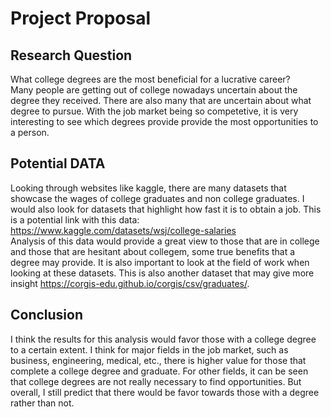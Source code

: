 # Project Proposal
## Research Question
What college degrees are the most beneficial for a lucrative career? <br> Many people are getting out of college nowadays uncertain about the degree they received. There are also many that are uncertain about what degree to pursue. With the job market being so competetive, it is very interesting to see which degrees provide provide the most opportunities to a person. 
## Potential DATA
Looking through websites like kaggle, there are many datasets that showcase the wages of college graduates and non college graduates. I would also look for datasets that highlight how fast it is to obtain a job. This is a potential link with this data: <br> https://www.kaggle.com/datasets/wsj/college-salaries <br> Analysis of this data would provide a great view to those that are in college and those that are hesitant about collegem, some true benefits that a degree may provide. It is also important to look at the field of work when looking at these datasets. This is also another dataset that may give more insight https://corgis-edu.github.io/corgis/csv/graduates/.
## Conclusion 
I think the results for this analysis would favor those with a college degree to a certain extent. I think for major fields in the job market, such as business, engineering, medical, etc., there is higher value for those that complete a college degree and graduate. For other fields, it can be seen that college degrees are not really necessary to find opportunities. But overall, I still predict that there would be favor towards those with a degree rather than not. 
